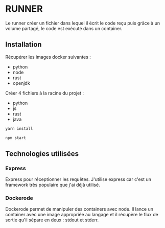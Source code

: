 # RUNNER 

Le runner créer un fichier dans lequel il écrit le code reçu puis grâce à un volume partagé, le code est exécuté dans un container.

## Installation 

Récupérer les images docker suivantes :
- python
- node
- rust
- openjdk

Créer 4 fichiers à la racine du projet :
- python 
- js 
- rust
- java 

```bash
yarn install 

npm start 
```

## Technologies utilisées    

### Express

Express pour réceptionner les requêtes. J'utilise express car c'est un framework très populaire que j'ai déjà utilisé.

### Dockerode

Dockerode permet de manipuler des containers avec node. 
Il lance un container avec une image appropriée au langage et il récupère le flux de sortie qu'il sépare en deux : stdout et stderr.
